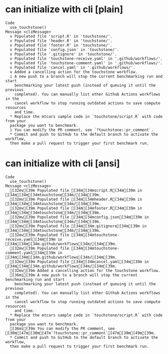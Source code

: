 # can initialize with cli [plain]

    Code
      use_touchstone()
    Message <cliMessage>
      v Populated file 'script.R' in 'touchstone/'.
      v Populated file 'header.R' in 'touchstone/'.
      v Populated file 'footer.R' in 'touchstone/'.
      v Populated file 'config.json' in 'touchstone/'.
      v Populated file '.gitignore' in 'touchstone/'.
      v Populated file 'touchstone-receive.yaml' in '.github/workflows/'.
      v Populated file 'touchstone-comment.yaml' in '.github/workflows/'.
      v Populated file 'cancel.yaml' in '.github/workflows/'.
      v Added a cancelling action for the touchstone workflow.
      i A new push to a branch will stop the current benchmarking run and start
        benchmarking your latest push (instead of queuing it until the previous
        completed). You can manually list other Github Actions workflows in the
        cancel workflow to stop running outdated actions to save compute resources
        and time.
      * Replace the mtcars sample code in `touchstone/script.R` with code from your
      package you want to benchmark.
      i You can modify the PR comment, see `?touchstone::pr_comment`.
      * Commit and push to GitHub to the default branch to activate the workflow,
      then make a pull request to trigger your first benchmark run.

# can initialize with cli [ansi]

    Code
      use_touchstone()
    Message <cliMessage>
      [32mv[39m Populated file [34m[34mscript.R[34m[39m in [34m[34m[34mtouchstone[34m/[34m[39m.
      [32mv[39m Populated file [34m[34mheader.R[34m[39m in [34m[34m[34mtouchstone[34m/[34m[39m.
      [32mv[39m Populated file [34m[34mfooter.R[34m[39m in [34m[34m[34mtouchstone[34m/[34m[39m.
      [32mv[39m Populated file [34m[34mconfig.json[34m[39m in [34m[34m[34mtouchstone[34m/[34m[39m.
      [32mv[39m Populated file [34m[34m.gitignore[34m[39m in [34m[34m[34mtouchstone[34m/[34m[39m.
      [32mv[39m Populated file [34m[34mtouchstone-receive.yaml[34m[39m in [34m[34m[34m.github/workflows[34m/[34m[39m.
      [32mv[39m Populated file [34m[34mtouchstone-comment.yaml[34m[39m in [34m[34m[34m.github/workflows[34m/[34m[39m.
      [32mv[39m Populated file [34m[34mcancel.yaml[34m[39m in [34m[34m[34m.github/workflows[34m/[34m[39m.
      [32mv[39m Added a cancelling action for the touchstone workflow.
      [36mi[39m A new push to a branch will stop the current benchmarking run and start
        benchmarking your latest push (instead of queuing it until the previous
        completed). You can manually list other Github Actions workflows in the
        cancel workflow to stop running outdated actions to save compute resources
        and time.
      * Replace the mtcars sample code in `touchstone/script.R` with code from your
      package you want to benchmark.
      [36mi[39m You can modify the PR comment, see [30m[47m[30m[47m`?touchstone::pr_comment`[47m[30m[49m[39m.
      * Commit and push to GitHub to the default branch to activate the workflow,
      then make a pull request to trigger your first benchmark run.

